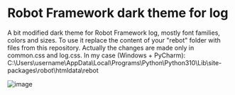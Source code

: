 # Robot Framework dark theme for log
A bit modified dark theme for Robot Framework log, mostly font families, colors and sizes.
To use it replace the content of your "rebot" folder with files from this repository. Actually the changes are made only in common.css and log.css.
In my case (Windows + PyCharm): C:\Users\username\AppData\Local\Programs\Python\Python310\Lib\site-packages\robot\htmldata\rebot

![image](https://user-images.githubusercontent.com/6892006/194509558-dc5a7a0b-8776-40ab-a17c-69aa64223e29.png)
